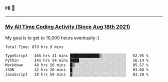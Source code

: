 ### Hi 🙂

---

### <a href="https://wakatime.com/@Eroxl">My All Time Coding Activity (Since Aug 18th 2021)</a>
My goal is to get to 10,000 hours eventually :)
<!--START_SECTION:waka-->

```txt
Total Time: 879 hrs 9 mins

TypeScript   465 hrs 31 mins █████████████▒░░░░░░░░░░░   52.95 %
Python       141 hrs 54 mins ████░░░░░░░░░░░░░░░░░░░░░   16.14 %
Markdown     48 hrs 56 mins  █▒░░░░░░░░░░░░░░░░░░░░░░░   05.57 %
JSON         32 hrs 20 mins  █░░░░░░░░░░░░░░░░░░░░░░░░   03.68 %
JavaScript   28 hrs 59 mins  ▓░░░░░░░░░░░░░░░░░░░░░░░░   03.30 %
```

<!--END_SECTION:waka-->
